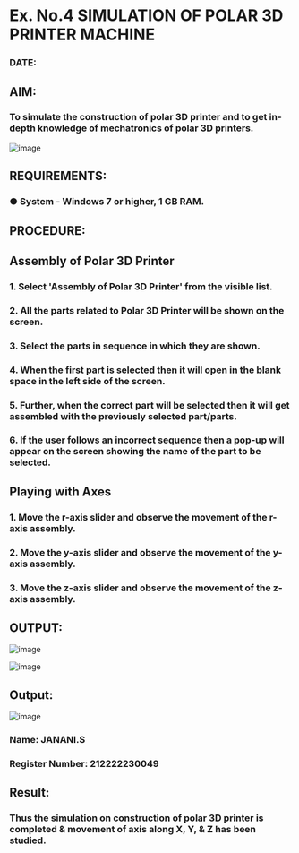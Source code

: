 # Ex. No.4 SIMULATION OF POLAR 3D PRINTER MACHINE

### DATE: 
## AIM:

### To simulate the construction of polar 3D printer and to get in-depth knowledge of mechatronics of polar 3D printers.
![image](https://github.com/Sellakumar1987/Ex.-No.-4---SIMULATION-OF-POLAR-3D-PRINTER-MACHINE/assets/113594316/b551f195-9877-49a2-99bb-a9efcfb3381a)
## REQUIREMENTS:
### ●	System - Windows 7 or higher, 1 GB RAM.
## PROCEDURE:
## Assembly of Polar 3D Printer
### 1.	Select 'Assembly of Polar 3D Printer' from the visible list.
### 2.	All the parts related to Polar 3D Printer will be shown on the screen.
### 3.	Select the parts in sequence in which they are shown.
### 4.	When the first part is selected then it will open in the blank space in the left side of the screen.
### 5.	Further, when the correct part will be selected then it will get assembled with the previously selected part/parts.
### 6.	If the user follows an incorrect sequence then a pop-up will appear on the screen showing the name of the part to be selected.

## Playing with Axes
### 1.	Move the r-axis slider and observe the movement of the r-axis assembly.
### 2.	Move the y-axis slider and observe the movement of the y-axis assembly.
### 3.	Move the z-axis slider and observe the movement of the z-axis assembly.

## OUTPUT:

![image](https://github.com/Sellakumar1987/Ex.-No.-4---SIMULATION-OF-POLAR-3D-PRINTER-MACHINE/assets/113594316/9e41de91-6dcc-4352-ab44-443028d3ac1a)

![image](https://github.com/Sellakumar1987/Ex.-No.-4---SIMULATION-OF-POLAR-3D-PRINTER-MACHINE/assets/113594316/88273b69-4e7d-4f42-9115-fb07ac22e4ec)

## Output:
![image](https://github.com/SASIDEVIvenaram/Ex.-No.-4---SIMULATION-OF-POLAR-3D-PRINTER-MACHINE/assets/118707332/9c023bce-030f-46a1-ac2c-3ebe1e1a5292)

### Name: JANANI.S
### Register Number: 212222230049

## Result: 
### Thus the simulation on construction of polar 3D printer is completed & movement of axis along X, Y, & Z has been studied.
